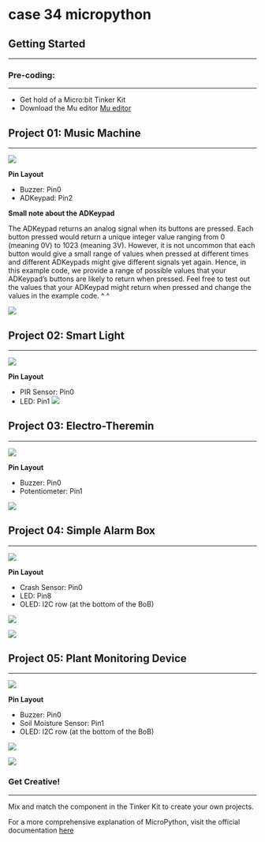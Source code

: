 # case 34 micropython 

## Getting Started
---


### Pre-coding:
---
- Get hold of a Micro:bit Tinker Kit
- Download the Mu editor
[Mu editor](https://codewith.mu/)

           

## Project 01: Music Machine
---
![](./images/gXqhVI7.jpg)

**Pin Layout**

- Buzzer: Pin0
- ADKeypad: Pin2

**Small note about the ADKeypad**


The ADKeypad returns an analog signal when its buttons are pressed. Each button pressed would return a unique integer value ranging from 0 (meaning 0V) to 1023 (meaning 3V). 
However, it is not uncommon that each button would give a small range of values when pressed at different times and different ADKeypads might give different signals yet again. Hence, in this example code, we provide a range of possible values that your ADKeypad’s buttons are likely to return when pressed. 
Feel free to test out the values that your ADKeypad might return when pressed and change the values in the example code. ^ ^

![](./images/8xVE2p6.png)


## Project 02: Smart Light
---
![](./images/qIQKK4y.jpg)

**Pin Layout**

- PIR Sensor: Pin0
- LED: Pin1
![](./images/7Dgi7Wt.png)

## Project 03: Electro-Theremin
---
![](./images/Njalhk0.jpg)

**Pin Layout**

- Buzzer: Pin0
- Potentiometer: Pin1

![](./images/CBFkYTp.png)


## Project 04: Simple Alarm Box
---
![](./images/gWAmEhW.jpg)

**Pin Layout**

- Crash Sensor: Pin0
- LED: Pin8
- OLED: I2C row (at the bottom of the BoB)


![](./images/R4XO4S6.png)

![](./images/01GlIIR.png)
 
## Project 05: Plant Monitoring Device
---
![](./images/JBmCc6A.jpg)       
 
**Pin Layout**

- Buzzer: Pin0
- Soil Moisture Sensor: Pin1
- OLED: I2C row (at the bottom of the BoB)

![](./images/bOGavUM.png)

![](./images/guZyD53.png)


### Get Creative!
---
Mix and match the component in the Tinker Kit to create your own projects.

For a more comprehensive explanation of MicroPython, visit the official documentation [here](https://microbit-micropython.readthedocs.io/en/latest/tutorials/introduction.html)








